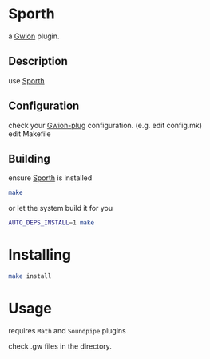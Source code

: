 # Sporth

  a [Gwion](https://github.com/Gwion/Gwion) plugin.  


## Description
  use [Sporth](https://github.com/.../Sporth)


## Configuration

check your [Gwion-plug](https://github.com/Gwion/Gwion-plug) configuration. (e.g. edit config.mk)  
edit Makefile


## Building
ensure [Sporth](https://github.com/Gwion/gwion-sporth) is installed

```sh
make
```
  
or let the system build it for you

```sh
AUTO_DEPS_INSTALL=1 make
```
  
  
# Installing

``` sh
make install
```

# Usage
requires `Math` and `Soundpipe` plugins

check .gw files in the directory.
